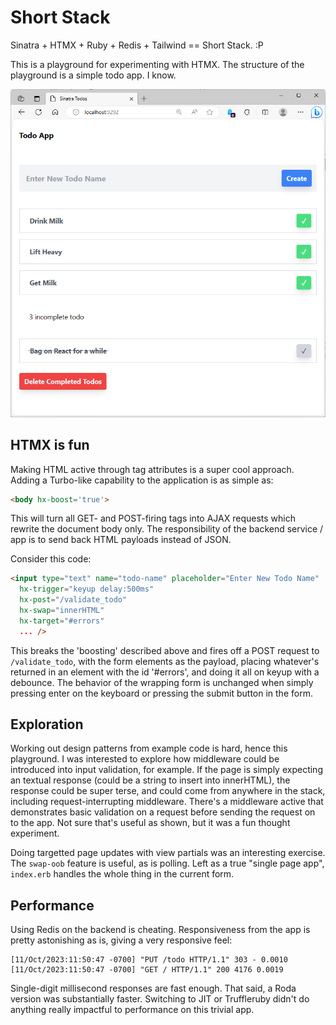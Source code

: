 # Short Stack

Sinatra + HTMX + Ruby + Redis + Tailwind == Short Stack.  :P

This is a playground for experimenting with HTMX.
The structure of the playground is a simple todo app.
I know.

![App Screensho](public/app.png "Todo App Interface")

## HTMX is fun

Making HTML active through tag attributes is a super cool approach.
Adding a Turbo-like capability to the application is as simple as:

```html
<body hx-boost='true'>
```

This will turn all GET- and POST-firing tags into AJAX requests which rewrite the document body only.
The responsibility of the backend service / app is to send back HTML payloads instead of JSON.

Consider this code:

```html
<input type="text" name="todo-name" placeholder="Enter New Todo Name"
  hx-trigger="keyup delay:500ms"
  hx-post="/validate_todo"
  hx-swap="innerHTML"
  hx-target="#errors"
  ... />
```

This breaks the 'boosting' described above and fires off a POST request to `/validate_todo`, with the form elements as the payload, placing whatever's returned in an element with the id '#errors', and doing it all on keyup with a debounce.
The behavior of the wrapping form is unchanged when simply pressing enter on the keyboard or pressing the submit button in the form.

## Exploration

Working out design patterns from example code is hard, hence this playground.
I was interested to explore how middleware could be introduced into input validation, for example.
If the page is simply expecting an textual response (could be a string to insert into innerHTML), the response could be super terse, and could come from anywhere in the stack, including request-interrupting middleware.
There's a middleware active that demonstrates basic validation on a request before sending the request on to the app.
Not sure that's useful as shown, but it was a fun thought experiment.

Doing targetted page updates with view partials was an interesting exercise.
The `swap-oob` feature is useful, as is polling.
Left as a true "single page app", `index.erb` handles the whole thing in the current form.

## Performance

Using Redis on the backend is cheating.
Responsiveness from the app is pretty astonishing as is, giving a very responsive feel:

```
[11/Oct/2023:11:50:47 -0700] "PUT /todo HTTP/1.1" 303 - 0.0010
[11/Oct/2023:11:50:47 -0700] "GET / HTTP/1.1" 200 4176 0.0019
```

Single-digit millisecond responses are fast enough.
That said, a Roda version was substantially faster.
Switching to JIT or Truffleruby didn't do anything really impactful to performance on this trivial app.